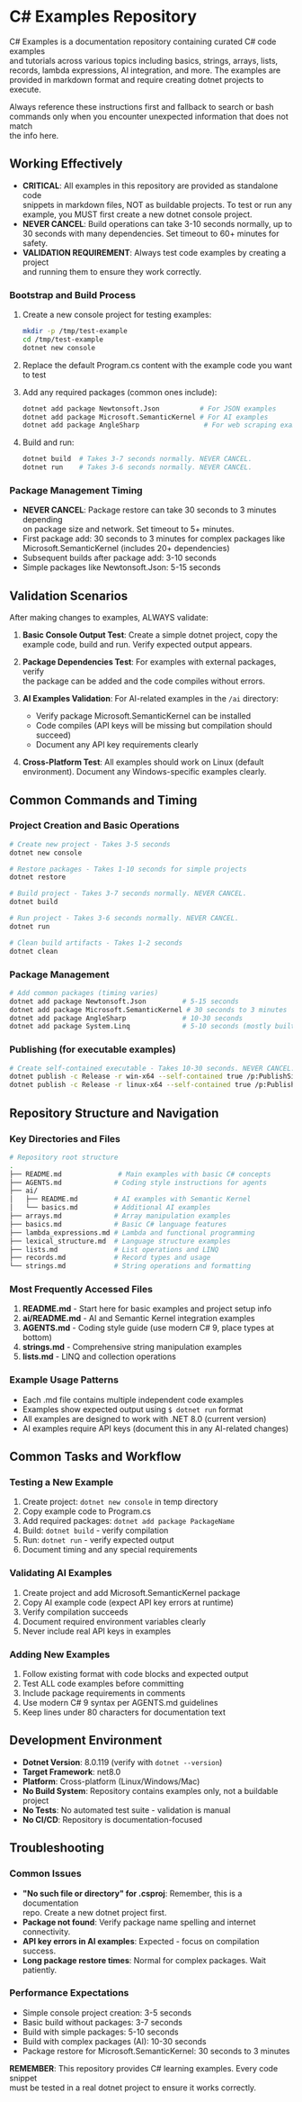 # C# Examples Repository

C# Examples is a documentation repository containing curated C# code examples  
and tutorials across various topics including basics, strings, arrays, lists,  
records, lambda expressions, AI integration, and more. The examples are  
provided in markdown format and require creating dotnet projects to execute.  

Always reference these instructions first and fallback to search or bash  
commands only when you encounter unexpected information that does not match  
the info here.  

## Working Effectively

- **CRITICAL**: All examples in this repository are provided as standalone code  
  snippets in markdown files, NOT as buildable projects. To test or run any  
  example, you MUST first create a new dotnet console project.  
- **NEVER CANCEL**: Build operations can take 3-10 seconds normally, up to  
  30 seconds with many dependencies. Set timeout to 60+ minutes for safety.  
- **VALIDATION REQUIREMENT**: Always test code examples by creating a project  
  and running them to ensure they work correctly.  

### Bootstrap and Build Process

1. Create a new console project for testing examples:
   ```bash
   mkdir -p /tmp/test-example
   cd /tmp/test-example
   dotnet new console
   ```

2. Replace the default Program.cs content with the example code you want to test

3. Add any required packages (common ones include):
   ```bash
   dotnet add package Newtonsoft.Json          # For JSON examples
   dotnet add package Microsoft.SemanticKernel # For AI examples
   dotnet add package AngleSharp                # For web scraping examples
   ```

4. Build and run:
   ```bash
   dotnet build  # Takes 3-7 seconds normally. NEVER CANCEL.
   dotnet run    # Takes 3-6 seconds normally. NEVER CANCEL.
   ```

### Package Management Timing

- **NEVER CANCEL**: Package restore can take 30 seconds to 3 minutes depending  
  on package size and network. Set timeout to 5+ minutes.  
- First package add: 30 seconds to 3 minutes for complex packages like  
  Microsoft.SemanticKernel (includes 20+ dependencies)  
- Subsequent builds after package add: 3-10 seconds  
- Simple packages like Newtonsoft.Json: 5-15 seconds  

## Validation Scenarios

After making changes to examples, ALWAYS validate:  

1. **Basic Console Output Test**: Create a simple dotnet project, copy the  
   example code, build and run. Verify expected output appears.  

2. **Package Dependencies Test**: For examples with external packages, verify  
   the package can be added and the code compiles without errors.  

3. **AI Examples Validation**: For AI-related examples in the `/ai` directory:  
   - Verify package Microsoft.SemanticKernel can be installed  
   - Code compiles (API keys will be missing but compilation should succeed)  
   - Document any API key requirements clearly  

4. **Cross-Platform Test**: All examples should work on Linux (default  
   environment). Document any Windows-specific examples clearly.  

## Common Commands and Timing

### Project Creation and Basic Operations
```bash
# Create new project - Takes 3-5 seconds
dotnet new console

# Restore packages - Takes 1-10 seconds for simple projects
dotnet restore

# Build project - Takes 3-7 seconds normally. NEVER CANCEL.
dotnet build

# Run project - Takes 3-6 seconds normally. NEVER CANCEL.
dotnet run

# Clean build artifacts - Takes 1-2 seconds
dotnet clean
```

### Package Management
```bash
# Add common packages (timing varies)
dotnet add package Newtonsoft.Json         # 5-15 seconds
dotnet add package Microsoft.SemanticKernel # 30 seconds to 3 minutes
dotnet add package AngleSharp              # 10-30 seconds
dotnet add package System.Linq             # 5-10 seconds (mostly built-in)
```

### Publishing (for executable examples)
```bash
# Create self-contained executable - Takes 10-30 seconds. NEVER CANCEL.
dotnet publish -c Release -r win-x64 --self-contained true /p:PublishSingleFile=true
dotnet publish -c Release -r linux-x64 --self-contained true /p:PublishSingleFile=true
```

## Repository Structure and Navigation

### Key Directories and Files
```bash
# Repository root structure
.
├── README.md              # Main examples with basic C# concepts
├── AGENTS.md             # Coding style instructions for agents
├── ai/
│   ├── README.md         # AI examples with Semantic Kernel
│   └── basics.md         # Additional AI examples
├── arrays.md             # Array manipulation examples
├── basics.md             # Basic C# language features
├── lambda_expressions.md # Lambda and functional programming
├── lexical_structure.md  # Language structure examples
├── lists.md              # List operations and LINQ
├── records.md            # Record types and usage
└── strings.md            # String operations and formatting
```

### Most Frequently Accessed Files
1. **README.md** - Start here for basic examples and project setup info  
2. **ai/README.md** - AI and Semantic Kernel integration examples  
3. **AGENTS.md** - Coding style guide (use modern C# 9, place types at bottom)  
4. **strings.md** - Comprehensive string manipulation examples  
5. **lists.md** - LINQ and collection operations  

### Example Usage Patterns
- Each .md file contains multiple independent code examples  
- Examples show expected output using `$ dotnet run` format  
- All examples are designed to work with .NET 8.0 (current version)  
- AI examples require API keys (document this in any AI-related changes)  

## Common Tasks and Workflow

### Testing a New Example
1. Create project: `dotnet new console` in temp directory  
2. Copy example code to Program.cs  
3. Add required packages: `dotnet add package PackageName`  
4. Build: `dotnet build` - verify compilation  
5. Run: `dotnet run` - verify expected output  
6. Document timing and any special requirements  

### Validating AI Examples
1. Create project and add Microsoft.SemanticKernel package  
2. Copy AI example code (expect API key errors at runtime)  
3. Verify compilation succeeds  
4. Document required environment variables clearly  
5. Never include real API keys in examples  

### Adding New Examples
1. Follow existing format with code blocks and expected output  
2. Test ALL code examples before committing  
3. Include package requirements in comments  
4. Use modern C# 9 syntax per AGENTS.md guidelines  
5. Keep lines under 80 characters for documentation text  

## Development Environment

- **Dotnet Version**: 8.0.119 (verify with `dotnet --version`)  
- **Target Framework**: net8.0  
- **Platform**: Cross-platform (Linux/Windows/Mac)  
- **No Build System**: Repository contains examples only, not a buildable project  
- **No Tests**: No automated test suite - validation is manual  
- **No CI/CD**: Repository is documentation-focused  

## Troubleshooting

### Common Issues
- **"No such file or directory" for .csproj**: Remember, this is a documentation  
  repo. Create a new dotnet project first.  
- **Package not found**: Verify package name spelling and internet connectivity.  
- **API key errors in AI examples**: Expected - focus on compilation success.  
- **Long package restore times**: Normal for complex packages. Wait patiently.  

### Performance Expectations
- Simple console project creation: 3-5 seconds  
- Basic build without packages: 3-7 seconds  
- Build with simple packages: 5-10 seconds  
- Build with complex packages (AI): 10-30 seconds  
- Package restore for Microsoft.SemanticKernel: 30 seconds to 3 minutes  

**REMEMBER**: This repository provides C# learning examples. Every code snippet  
must be tested in a real dotnet project to ensure it works correctly.  